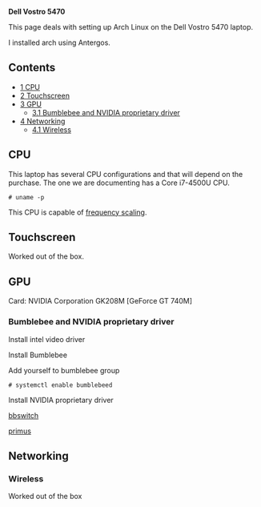 **Dell Vostro 5470**

This page deals with setting up Arch Linux on the Dell Vostro 5470 laptop.

I installed arch using Antergos.

## Contents

*   [1 CPU](#CPU)
*   [2 Touchscreen](#Touchscreen)
*   [3 GPU](#GPU)
    *   [3.1 Bumblebee and NVIDIA proprietary driver](#Bumblebee_and_NVIDIA_proprietary_driver)
*   [4 Networking](#Networking)
    *   [4.1 Wireless](#Wireless)

## CPU

This laptop has several CPU configurations and that will depend on the purchase. The one we are documenting has a Core i7-4500U CPU.

```
# uname -p

```

This CPU is capable of [frequency scaling](/index.php/CPU_frequency_scaling "CPU frequency scaling").

## Touchscreen

Worked out of the box.

## GPU

Card: NVIDIA Corporation GK208M [GeForce GT 740M]

### Bumblebee and NVIDIA proprietary driver

Install intel video driver

Install Bumblebee

Add yourself to bumblebee group

```
# systemctl enable bumblebeed

```

Install NVIDIA proprietary driver

[bbswitch](https://www.archlinux.org/packages/?name=bbswitch)

[primus](https://www.archlinux.org/packages/?name=primus)

## Networking

### Wireless

Worked out of the box